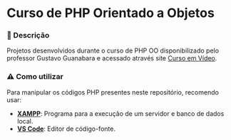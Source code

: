 # Curso de PHP Orientado a Objetos

### 📌 Descrição
Projetos desenvolvidos durante o curso de PHP OO disponibilizado pelo professor Gustavo Guanabara e acessado através site [Curso em Vídeo](https://www.cursoemvideo.com/).

### ⚠ Como utilizar
Para manipular os códigos PHP presentes neste repositório, recomendo usar:

-  [**XAMPP**](https://www.apachefriends.org/pt_br/index.html): Programa para a execução de um servidor e banco de dados local.
- [**VS Code**](https://code.visualstudio.com/): Editor de código-fonte.
